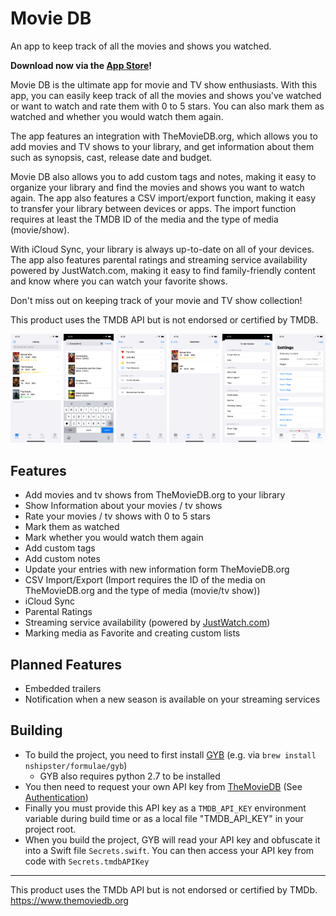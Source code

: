 #  Movie DB

An app to keep track of all the movies and shows you watched.


**Download now via the [App Store](https://apps.apple.com/de/app/movie-organizer/id1552079477)!**

Movie DB is the ultimate app for movie and TV show enthusiasts. With this app, you can easily keep track of all the movies and shows you've watched or want to watch and rate them with 0 to 5 stars. You can also mark them as watched and whether you would watch them again.

The app features an integration with TheMovieDB.org, which allows you to add movies and TV shows to your library, and get information about them such as synopsis, cast, release date and budget.

Movie DB also allows you to add custom tags and notes, making it easy to organize your library and find the movies and shows you want to watch again. The app also features a CSV import/export function, making it easy to transfer your library between devices or apps.
The import function requires at least the TMDB ID of the media and the type of media (movie/show).

With iCloud Sync, your library is always up-to-date on all of your devices. The app also features parental ratings and streaming service availability powered by JustWatch.com, making it easy to find family-friendly content and know where you can watch your favorite shows.

Don't miss out on keeping track of your movie and TV show collection!

This product uses the TMDB API but is not endorsed or certified by TMDB.

<p align="center">
  <img src="./readme_images/01_Library.png" width="16%" />
  <img src="./readme_images/02_AddMedia.png" width="16%" />
  <img src="./readme_images/03_Lists.png" width="16%" />
  <img src="./readme_images/04_Watchlist.png" width="16%" />
  <img src="./readme_images/05_ListConfiguration.png" width="16%" />
  <img src="./readme_images/06_Settings.png" width="16%" />
</p>


## Features
* Add movies and tv shows from TheMovieDB.org to your library
* Show Information about your movies / tv shows
* Rate your movies / tv shows with 0 to 5 stars
* Mark them as watched
* Mark whether you would watch them again
* Add custom tags
* Add custom notes
* Update your entries with new information form TheMovieDB.org
* CSV Import/Export (Import requires the ID of the media on TheMovieDB.org and the type of media (movie/tv show))
* iCloud Sync
* Parental Ratings
* Streaming service availability (powered by [JustWatch.com](https://justwatch.com))
* Marking media as Favorite and creating custom lists

## Planned Features
* Embedded trailers
* Notification when a new season is available on your streaming services

## Building
* To build the project, you need to first install [GYB](https://github.com/apple/swift/blob/main/utils/gyb.py) (e.g. via `brew install nshipster/formulae/gyb`)
    * GYB also requires python 2.7 to be installed
* You then need to request your own API key from [TheMovieDB](https://themoviedb.org) (See [Authentication](https://developers.themoviedb.org/3/getting-started/authentication))
* Finally you must provide this API key as a `TMDB_API_KEY` environment variable during build time or as a local file "TMDB_API_KEY" in your project root.
* When you build the project, GYB will read your API key and obfuscate it into a Swift file `Secrets.swift`. You can then access your API key from code with `Secrets.tmdbAPIKey`

---

This product uses the TMDb API but is not endorsed or certified by TMDb.
https://www.themoviedb.org
